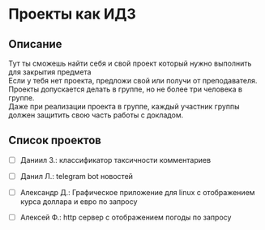 # Проекты как ИДЗ
## Описание
Тут ты сможешь найти себя  и свой проект который нужно выполнить для закрытия предмета \
Если у тебя нет проекта, предложи свой или получи от преподавателя. \
Проекты допускается делать в группе, но не более три человека в группе. \
Даже при реализации проекта в группе, каждый участник группы должен защитить свою часть работы с докладом.


## Список проектов
- [ ] Даниил З.: классификатор таксичности комментариев
- [ ] Данил Л.: telegram bot новостей
- [ ] Александр Д.: Графическое приложение для linux с отображением курса доллара и евро по запросу
- [ ] Алексей Ф.: http сервер с отображением погоды по запросу

